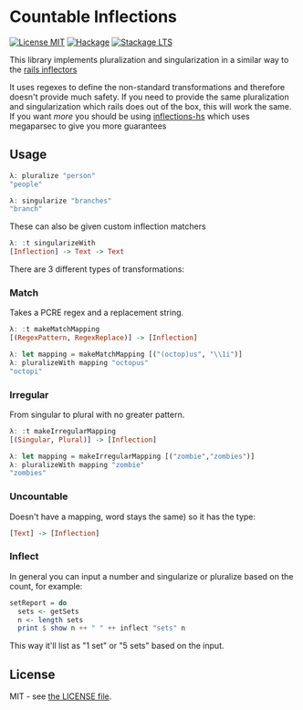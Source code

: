# Countable Inflections

[![License MIT](https://img.shields.io/badge/license-MIT-brightgreen.svg)](http://opensource.org/licenses/MIT)
[![Hackage](https://img.shields.io/hackage/v/countable-inflections.svg)](http://hackage.haskell.org/package/countable-inflections)
[![Stackage LTS](http://stackage.org/package/countable-inflections/badge/lts)](http://stackage.org/lts/package/countable-inflections)


This library implements pluralization and singularization in a similar way to the [rails inflectors](http://api.rubyonrails.org/classes/ActiveSupport/Inflector.html)

It uses regexes to define the non-standard transformations and therefore
doesn't provide much safety. If you need to provide the same pluralization and
singularization which rails does out of the box, this will work the same. If
you want _more_ you should be using
[inflections-hs](https://github.com/stackbuilders/inflections-hs) which uses
megaparsec to give you more guarantees

## Usage

```haskell
λ: pluralize "person"
"people"

λ: singularize "branches"
"branch"
```

These can also be given custom inflection matchers

```haskell
λ: :t singularizeWith
[Inflection] -> Text -> Text
```

There are 3 different types of transformations:

### Match

Takes a PCRE regex and a replacement string.

```haskell
λ: :t makeMatchMapping
[(RegexPattern, RegexReplace)] -> [Inflection]

λ: let mapping = makeMatchMapping [("(octop)us", "\\1i")]
λ: pluralizeWith mapping "octopus"
"octopi"
```

### Irregular

From singular to plural with no greater pattern.

```haskell
λ: :t makeIrregularMapping
[(Singular, Plural)] -> [Inflection]

λ: let mapping = makeIrregularMapping [("zombie","zombies")]
λ: pluralizeWith mapping "zombie"
"zombies"
```

### Uncountable

Doesn't have a mapping, word stays the same) so it has the type:

```haskell
[Text] -> [Inflection]
```

### Inflect

In general you can input a number and singularize or pluralize based on the count, for example:

```haskell
setReport = do
  sets <- getSets
  n <- length sets
  print $ show n ++ " " ++ inflect "sets" n
```

This way it'll list as "1 set" or "5 sets" based on the input.

## License

MIT - see [the LICENSE file](LICENSE.md).

